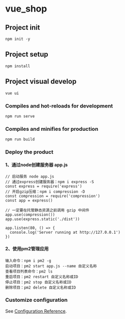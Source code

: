 # vue_shop

## Project init
```
npm init -y
```

## Project setup
```
npm install
```

## Project visual develop
```
vue ui
```

### Compiles and hot-reloads for development
```
npm run serve
```

### Compiles and minifies for production
```
npm run build
```

### Deploy the product

#### 1、通过node创建服务器 app.js
```
// 启动服务 node app.js
// 通过express创建服务器：npm i express -S
const express = require('express')
// 开启gzip压缩：npm i compression -D
const compression = require('compression')
const app = express()

// 一定要在托管静态资源之前调用 gzip 中间件
app.use(compression())
app.use(express.static('./dist'))

app.listen(80, () => {
  console.log('Server running at http://127.0.0.1')
})
```
#### 2、使用pm2管理应用
```
输入命令：npm i pm2 -g
启动项目：pm2 start app.js --name 自定义名称
查看项目列表命令：pm2 ls
重启项目：pm2 restart 自定义名称或ID
停止项目：pm2 stop 自定义名称或ID
删除项目：pm2 delete 自定义名称或ID
```

### Customize configuration
See [Configuration Reference](https://cli.vuejs.org/config/).
